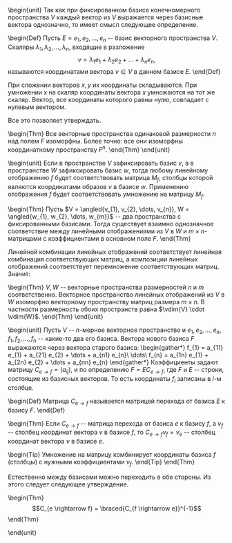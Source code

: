 \begin{unit}
Так как при фиксированном базисе конечномерного пространства $V$ каждый вектор из $V$ выражается через базисные
вектора однозначно, то имеет смысл следующее определение.

\begin{Def}
Пусть $E = e_{1}, e_{2}, \dots, e_{n}$ -- базис векторного пространства $V$. Скаляры
$\lambda_{1}, \lambda_{2}, \dots, \lambda_{n}$, входящие в разложение
$$v = \lambda_{1}e_{1} + \lambda_{2}e_{2} + \dots + \lambda_{n}e_{n},$$
называются координатами вектора $v \in V$ в данном базисе $E$.
\end{Def}

При сложении векторов $x, y$ их координаты складываются. При умножении $x$ на скаляр координаты вектора $x$
умножаются на тот же скаляр. Вектор, все координаты которого равны нулю, совпадает с нулевым вектором.

Все это позволяет утверждать.

\begin{Thm}
Все векторные пространства одинаковой размерности $n$ над полем $F$ изоморфны. Более точно: все они изоморфны
координатному пространству $F^{n}$.
\end{Thm}
\end{unit}

\begin{unit}
Если в пространстве $V$ зафиксировать базис $v$, а в пространстве $W$ зафиксировать базис $w$, тогда любому
линейному отображению $f$ будет соответствовать матрица $M_{f}$, столбцы которой являются координатами образов
$v$ в базисе $w$. Применению отображения $f$ будет соответствовать умножению на матрицу $M_{f}$.

\begin{Thm}
Пусть $V = \angled{v_{1}, v_{2}, \dots, v_{n}}, W = \angled{w_{1}, w_{2}, \dots, w_{m}}$ --
два пространства с фиксированными базисами. Тогда существует взаимно однозначное соответствие между линейными
отображениями из $V$ в $W$ и $m \times n$-матрицами с коэффициентами в основном поле $F$.
\end{Thm}

Линейной комбинации линейных отображений соответствует линейная комбинация соответствующих матриц, а композиции
линейных отображений соответствует перемножение соответствующих матриц. Значит:

\begin{Thm}
$V, W$ -- векторные пространства размерностей $n$ и $m$ соответственно. Векторное пространство линейных
отображений из $V$ в $W$ изоморфно векторному пространству матриц размера $m \times n$. В частности размерность
обоих пространств равна $\vdim{V} \cdot \vdim{W}$.
\end{Thm}
\end{unit}

\begin{unit}
Пусть $V$ -- $n$-мерное векторное пространство и $e_{1}, e_{2}, \dots, e_{n}$, $f_{1}, f_{2}, \dots, f_{n}$ --
какие-то два его базиса. Вектора нового базиса $F$ выражаются через вектора старого базиса:
\begin{gather*}
f_{1} = a_{11} e_{1} + a_{21} e_{2} + \dots + a_{n1} e_{n}\\
\dots\\
f_{n} = a_{1n} e_{1} + a_{2n} e_{2} + \dots + a_{nn} e_{n}
\end{gather*}
Коэффициенты задают матрицу $C_{e \rightarrow f} = (a_{ij})$, и по определению $F = EC_{e \rightarrow f}$, где
$F$ и $E$ -- строки, состоящие из базисных векторов. То есть координаты $f_{i}$ записаны в $i$-м столбце.

\begin{Def}
Матрица $C_{e \rightarrow f}$ называется матрицей перехода от базиса $E$ к базису $F$.
\end{Def}

\begin{Thm}
Если $C_{e \rightarrow f}$ -- матрица перехода от базиса $e$ к базису $f$, а $v_{f}$ -- столбец координат вектора
$v$ в базисе $f$, то $C_{e \rightarrow f}v_{f} = v_{e}$ -- столбец координат вектора $v$ в базисе $e$.

\begin{Tip}
Умножение на матрицу комбинирует координаты базиса $f$ (столбцы) с нужными коэффициентами $v_{f}$.
\end{Tip}
\end{Thm}

Естественно между базисами можно переходить в обе стороны. Из этого следует следующее утверждение.

\begin{Thm}
$$C_{e \rightarrow f} = \braced{C_{f \rightarrow e}}^{-1}$$
\end{Thm}

\end{unit}

